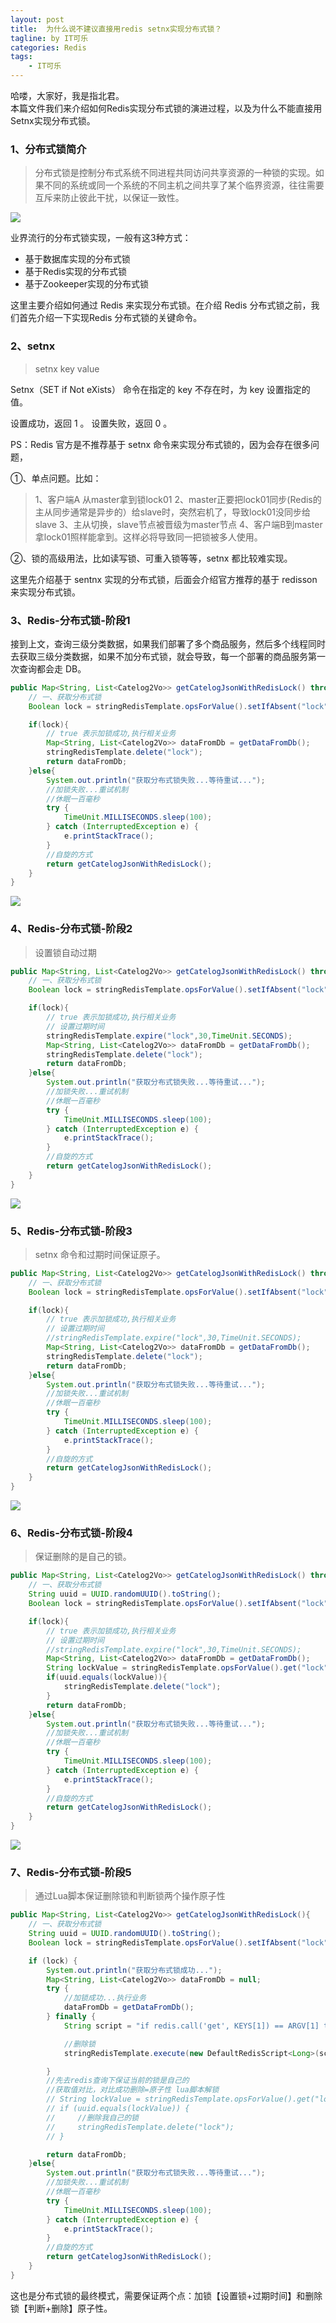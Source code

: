 ```yaml
---
layout: post
title:  为什么说不建议直接用redis setnx实现分布式锁？
tagline: by IT可乐
categories: Redis
tags: 
    - IT可乐
---
```


哈喽，大家好，我是指北君。  
本篇文件我们来介绍如何Redis实现分布式锁的演进过程，以及为什么不能直接用Setnx实现分布式锁。

<!--more-->
### 1、分布式锁简介

> 分布式锁是控制分布式系统不同进程共同访问共享资源的一种锁的实现。如果不同的系统或同一个系统的不同主机之间共享了某个临界资源，往往需要互斥来防止彼此干扰，以保证一致性。

![](http://www.javanorth.cn/assets/images/2022/itcoke/redis-lock-01.png)


业界流行的分布式锁实现，一般有这3种方式：

- 基于数据库实现的分布式锁
- 基于Redis实现的分布式锁
- 基于Zookeeper实现的分布式锁

这里主要介绍如何通过 Redis 来实现分布式锁。在介绍 Redis 分布式锁之前，我们首先介绍一下实现Redis 分布式锁的关键命令。



### 2、setnx

> setnx key value

 Setnx（SET if Not eXists） 命令在指定的 key 不存在时，为 key 设置指定的值。

设置成功，返回 1 。 设置失败，返回 0 。

PS：Redis 官方是不推荐基于 setnx 命令来实现分布式锁的，因为会存在很多问题，

①、单点问题。比如：

> 1、客户端A 从master拿到锁lock01
> 2、master正要把lock01同步(Redis的主从同步通常是异步的）给slave时，突然宕机了，导致lock01没同步给slave
> 3、主从切换，slave节点被晋级为master节点
> 4、客户端B到master拿lock01照样能拿到。这样必将导致同一把锁被多人使用。

②、锁的高级用法，比如读写锁、可重入锁等等，setnx 都比较难实现。

这里先介绍基于 sentnx 实现的分布式锁，后面会介绍官方推荐的基于 redisson 来实现分布式锁。

### 3、Redis-分布式锁-阶段1

接到上文，查询三级分类数据，如果我们部署了多个商品服务，然后多个线程同时去获取三级分类数据，如果不加分布式锁，就会导致，每一个部署的商品服务第一次查询都会走 DB。

```java
public Map<String, List<Catelog2Vo>> getCatelogJsonWithRedisLock() throws InterruptedException {
    // 一、获取分布式锁
    Boolean lock = stringRedisTemplate.opsForValue().setIfAbsent("lock", "111");

    if(lock){
        // true 表示加锁成功,执行相关业务
        Map<String, List<Catelog2Vo>> dataFromDb = getDataFromDb();
        stringRedisTemplate.delete("lock");
        return dataFromDb;
    }else{
        System.out.println("获取分布式锁失败...等待重试...");
        //加锁失败...重试机制
        //休眠一百毫秒
        try {
            TimeUnit.MILLISECONDS.sleep(100);
        } catch (InterruptedException e) {
            e.printStackTrace();
        }
        //自旋的方式
        return getCatelogJsonWithRedisLock();
    }
}
```



![](http://www.javanorth.cn/assets/images/2022/itcoke/redis-lock-02.png)





### 4、Redis-分布式锁-阶段2

> 设置锁自动过期

```java
public Map<String, List<Catelog2Vo>> getCatelogJsonWithRedisLock() throws InterruptedException {
    // 一、获取分布式锁
    Boolean lock = stringRedisTemplate.opsForValue().setIfAbsent("lock", "111");

    if(lock){
        // true 表示加锁成功,执行相关业务
        // 设置过期时间
        stringRedisTemplate.expire("lock",30,TimeUnit.SECONDS);
        Map<String, List<Catelog2Vo>> dataFromDb = getDataFromDb();
        stringRedisTemplate.delete("lock");
        return dataFromDb;
    }else{
        System.out.println("获取分布式锁失败...等待重试...");
        //加锁失败...重试机制
        //休眠一百毫秒
        try {
            TimeUnit.MILLISECONDS.sleep(100);
        } catch (InterruptedException e) {
            e.printStackTrace();
        }
        //自旋的方式
        return getCatelogJsonWithRedisLock();
    }
}
```



![](http://www.javanorth.cn/assets/images/2022/itcoke/redis-lock-03.png)





### 5、Redis-分布式锁-阶段3

> setnx 命令和过期时间保证原子。

```java
public Map<String, List<Catelog2Vo>> getCatelogJsonWithRedisLock() throws InterruptedException {
    // 一、获取分布式锁
    Boolean lock = stringRedisTemplate.opsForValue().setIfAbsent("lock", "111",30,TimeUnit.SECONDS);

    if(lock){
        // true 表示加锁成功,执行相关业务
        // 设置过期时间
        //stringRedisTemplate.expire("lock",30,TimeUnit.SECONDS);
        Map<String, List<Catelog2Vo>> dataFromDb = getDataFromDb();
        stringRedisTemplate.delete("lock");
        return dataFromDb;
    }else{
        System.out.println("获取分布式锁失败...等待重试...");
        //加锁失败...重试机制
        //休眠一百毫秒
        try {
            TimeUnit.MILLISECONDS.sleep(100);
        } catch (InterruptedException e) {
            e.printStackTrace();
        }
        //自旋的方式
        return getCatelogJsonWithRedisLock();
    }
}
```



![](http://www.javanorth.cn/assets/images/2022/itcoke/redis-lock-04.png)

### 6、Redis-分布式锁-阶段4

> 保证删除的是自己的锁。

```java
public Map<String, List<Catelog2Vo>> getCatelogJsonWithRedisLock() throws InterruptedException {
    // 一、获取分布式锁
    String uuid = UUID.randomUUID().toString();
    Boolean lock = stringRedisTemplate.opsForValue().setIfAbsent("lock", uuid,30,TimeUnit.SECONDS);

    if(lock){
        // true 表示加锁成功,执行相关业务 
        // 设置过期时间
        //stringRedisTemplate.expire("lock",30,TimeUnit.SECONDS);
        Map<String, List<Catelog2Vo>> dataFromDb = getDataFromDb();
        String lockValue = stringRedisTemplate.opsForValue().get("lock");
        if(uuid.equals(lockValue)){
            stringRedisTemplate.delete("lock");
        }
        return dataFromDb;
    }else{
        System.out.println("获取分布式锁失败...等待重试...");
        //加锁失败...重试机制
        //休眠一百毫秒
        try {
            TimeUnit.MILLISECONDS.sleep(100);
        } catch (InterruptedException e) {
            e.printStackTrace();
        }
        //自旋的方式
        return getCatelogJsonWithRedisLock();
    }
}
```

![](http://www.javanorth.cn/assets/images/2022/itcoke/redis-lock-05.png)



### 7、Redis-分布式锁-阶段5

> 通过Lua脚本保证删除锁和判断锁两个操作原子性

```java
public Map<String, List<Catelog2Vo>> getCatelogJsonWithRedisLock(){
    // 一、获取分布式锁
    String uuid = UUID.randomUUID().toString();
    Boolean lock = stringRedisTemplate.opsForValue().setIfAbsent("lock", uuid,30,TimeUnit.SECONDS);

    if (lock) {
        System.out.println("获取分布式锁成功...");
        Map<String, List<Catelog2Vo>> dataFromDb = null;
        try {
            //加锁成功...执行业务
            dataFromDb = getDataFromDb();
        } finally {
            String script = "if redis.call('get', KEYS[1]) == ARGV[1] then return redis.call('del', KEYS[1]) else return 0 end";

            //删除锁
            stringRedisTemplate.execute(new DefaultRedisScript<Long>(script, Long.class), Arrays.asList("lock"), uuid);

        }
        //先去redis查询下保证当前的锁是自己的
        //获取值对比，对比成功删除=原子性 lua脚本解锁
        // String lockValue = stringRedisTemplate.opsForValue().get("lock");
        // if (uuid.equals(lockValue)) {
        //     //删除我自己的锁
        //     stringRedisTemplate.delete("lock");
        // }

        return dataFromDb;
    }else{
        System.out.println("获取分布式锁失败...等待重试...");
        //加锁失败...重试机制
        //休眠一百毫秒
        try {
            TimeUnit.MILLISECONDS.sleep(100);
        } catch (InterruptedException e) {
            e.printStackTrace();
        }
        //自旋的方式
        return getCatelogJsonWithRedisLock();
    }
}
```



这也是分布式锁的最终模式，需要保证两个点：加锁【设置锁+过期时间】和删除锁【判断+删除】原子性。

